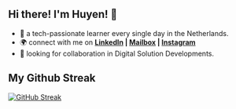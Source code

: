 ## Hi there! I'm Huyen! 👋

- 🌱 a tech-passionate learner every single day in the Netherlands.
- 🌍 connect with me on **[LinkedIn](https://www.linkedin.com/in/huyenpln/) | [Mailbox](mailto:huyenpln315@gmail.com) | [Instagram](https://www.instagram.com/mi_di_lac/)**
- 🔎 looking for collaboration in Digital Solution Developments.


## My Github Streak
[![GitHub Streak](https://streak-stats.demolab.com/?user=Huyen-P&theme=radical)](https://git.io/streak-stats)

